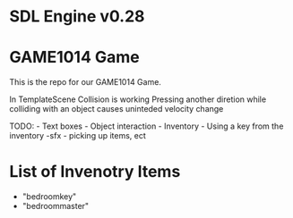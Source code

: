# SDL Engine v0.28
# GAME1014 Game

This is the repo for our GAME1014 Game. 

In TemplateScene
	Collision is working
	Pressing another diretion while colliding with an object causes uninteded velocity change

TODO:
	- Text boxes
	- Object interaction
	- Inventory
		- Using a key from the inventory
	-sfx
		- picking up items, ect
		

# List of Invenotry Items
- "bedroomkey"
- "bedroommaster"
